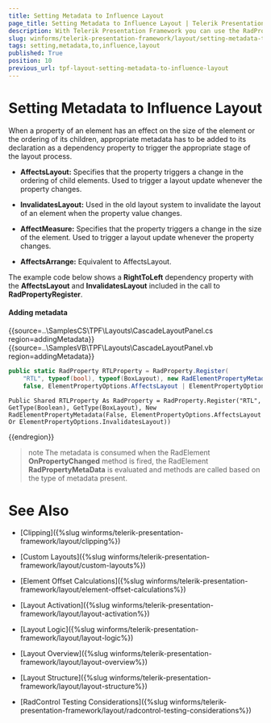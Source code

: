 ```yaml
---
title: Setting Metadata to Influence Layout
page_title: Setting Metadata to Influence Layout | Telerik Presentation Framework
description: With Telerik Presentation Framework you can use the RadProperties metadata to change the layout.
slug: winforms/telerik-presentation-framework/layout/setting-metadata-to-influence-layout
tags: setting,metadata,to,influence,layout
published: True
position: 10
previous_url: tpf-layout-setting-metadata-to-influence-layout
---
```


# Setting Metadata to Influence Layout

When a property of an element has an effect on the size of the element or the ordering of its children, appropriate metadata has to be added to its declaration as a dependency property to trigger the appropriate stage of the layout process.

* __AffectsLayout:__ Specifies that the property triggers a change in the ordering of child elements. Used to trigger a layout update whenever the property changes.

* __InvalidatesLayout:__ Used in the old layout system to invalidate the layout of an element when the property value changes.

* __AffectMeasure:__ Specifies that the property triggers a change in the size of the element. Used to trigger a layout update whenever the property changes.

* __AffectsArrange:__ Equivalent to AffectsLayout.

The example code below shows a __RightToLeft__ dependency property with the __AffectsLayout__ and __InvalidatesLayout__ included in the call to __RadPropertyRegister__. 

#### Adding metadata

{{source=..\SamplesCS\TPF\Layouts\CascadeLayoutPanel.cs region=addingMetadata}} 
{{source=..\SamplesVB\TPF\Layouts\CascadeLayoutPanel.vb region=addingMetadata}} 

````C#
public static RadProperty RTLProperty = RadProperty.Register(
    "RTL", typeof(bool), typeof(BoxLayout), new RadElementPropertyMetadata(
    false, ElementPropertyOptions.AffectsLayout | ElementPropertyOptions.InvalidatesLayout));

````
````VB.NET
Public Shared RTLProperty As RadProperty = RadProperty.Register("RTL", GetType(Boolean), GetType(BoxLayout), New RadElementPropertyMetadata(False, ElementPropertyOptions.AffectsLayout Or ElementPropertyOptions.InvalidatesLayout))

````

{{endregion}} 

>note The metadata is consumed when the RadElement __OnPropertyChanged__ method is fired, the RadElement __RadPropertyMetaData__ is evaluated and methods are called based on the type of metadata present.
>


# See Also
* [Clipping]({%slug winforms/telerik-presentation-framework/layout/clipping%})

* [Custom Layouts]({%slug winforms/telerik-presentation-framework/layout/custom-layouts%})

* [Element Offset Calculations]({%slug winforms/telerik-presentation-framework/layout/element-offset-calculations%})

* [Layout Activation]({%slug winforms/telerik-presentation-framework/layout/layout-activation%})

* [Layout Logic]({%slug winforms/telerik-presentation-framework/layout/layout-logic%})

* [Layout Overview]({%slug winforms/telerik-presentation-framework/layout/layout-overview%})

* [Layout Structure]({%slug winforms/telerik-presentation-framework/layout/layout-structure%})

* [RadControl Testing Considerations]({%slug winforms/telerik-presentation-framework/layout/radcontrol-testing-considerations%})

